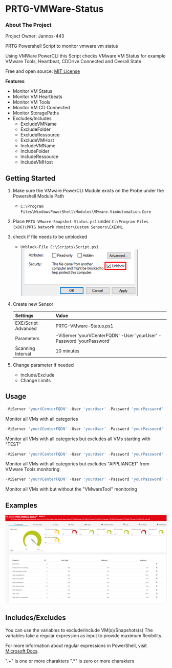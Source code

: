 # PRTG-VMWare-Status

<!-- ABOUT THE PROJECT -->
### About The Project
Project Owner: Jannos-443

PRTG Powershell Script to monitor vmware vm status

Using VMWare PowerCLI this Script checks VMware VM Status for example VMware Tools, Heartbeat, CDDrive Connected and Overall State

Free and open source: [MIT License](https://github.com/Jannos-443/PRTG-VMware-Status/blob/main/LICENSE)

**Features**
* Monitor VM Status
* Monitor VM Heartbeats
* Monitor VM Tools
* Monitor VM CD Connected
* Monitor StoragePaths
* Excludes/Includes
  * ExcludeVMName
  * ExcludeFolder
  * ExcludeRessource
  * ExcludeVMHost
  * IncludeVMName
  * IncludeFolder
  * IncludeRessource
  * IncludeVMHost

<!-- GETTING STARTED -->
## Getting Started

1. Make sure the VMware PowerCLI Module exists on the Probe under the Powershell Module Path
   - `C:\Program Files\WindowsPowerShell\Modules\VMware.VimAutomation.Core`

2. Place `PRTG-VMware-Snapshot-Status.ps1` under `C:\Program Files (x86)\PRTG Network Monitor\Custom Sensors\EXEXML`

3. check if file needs to be unblocked
    - `Unblock-File C:\Scripts\Script.ps1` 
      ![unblock](media/unblock.png)

4. Create new Sensor

   | Settings | Value |
   | --- | --- |
   | EXE/Script Advanced | PRTG-VMware-Status.ps1 |
   | Parameters | -ViServer 'yourVCenterFQDN' -User 'yourUser' -Password 'yourPassword' |
   | Scanning Interval | 10 minutes |


4. Change parameter if needed 
   - Include/Exclude
   - Change Limits

## Usage

```powershell
-ViServer 'yourVCenterFQDN' -User 'yourUser' -Password 'yourPassword'
```
Monitor all VMs with all categories

```powershell
-ViServer 'yourVCenterFQDN' -User 'yourUser' -Password 'yourPassword' -ExcludeVMName '^(TEST.*)$'
```
Monitor all VMs with all categories but excludes all VMs starting with "TEST"

```powershell
-ViServer 'yourVCenterFQDN' -User 'yourUser' -Password 'yourPassword' -ExcludeVM_VMTools '^(APPLIANCE1)$'
```
Monitor all VMs with all categories but excludes "APPLIANCE1" from VMware Tools monitoring

```powershell
-ViServer 'yourVCenterFQDN' -User 'yourUser' -Password 'yourPassword' -HideVMTools
```
Monitor all VMs with but without the "VMwareTool" monitoring

## Examples

![PRTG-VMware-Status](media/VMware-Status-Error.png)

## Includes/Excludes

You can use the variables to exclude/include VM(s)/Snapshots(s) 
The variables take a regular expression as input to provide maximum flexibility.

For more information about regular expressions in PowerShell, visit [Microsoft Docs](https://docs.microsoft.com/en-us/powershell/module/microsoft.powershell.core/about/about_regular_expressions).

".+" is one or more charakters
".*" is zero or more charakters